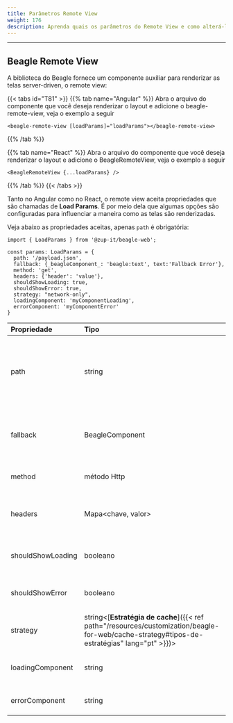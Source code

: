 ```yaml
---
title: Parâmetros Remote View
weight: 176
description: Aprenda quais os parâmetros do Remote View e como alterá-los
---
```


---

## Beagle Remote View

A biblioteca do Beagle fornece um componente auxiliar para renderizar as telas server-driven, o remote view:

{{< tabs id="T81" >}}
{{% tab name="Angular" %}}
Abra o arquivo do componente que você deseja renderizar o
layout e adicione o beagle-remote-view, veja o exemplo a seguir

```text
<beagle-remote-view [loadParams]="loadParams"></beagle-remote-view>
```

{{% /tab %}}

{{% tab name="React" %}}
Abra o arquivo do componente que você deseja renderizar o
layout e adicione o BeagleRemoteView, veja o exemplo a seguir

```text
<BeagleRemoteView {...loadParams} />
```

{{% /tab %}}
{{< /tabs >}}

Tanto no Angular como no React, o remote view aceita propriedades que são chamadas de **Load Params**. É por meio dela que algumas opções são configuradas para influenciar a maneira como as telas são renderizadas.

Veja abaixo as propriedades aceitas, apenas `path` é obrigatória:

```text
import { LoadParams } from '@zup-it/beagle-web';

const params: LoadParams = {
  path: '/payload.json',
  fallback: {_beagleComponent_: 'beagle:text', text:'Fallback Error'},
  method: 'get',
  headers: {'header': 'value'},
  shouldShowLoading: true,
  shouldShowError: true,
  strategy: "network-only",
  loadingComponent: 'myComponentLoading',
  errorComponent: 'myComponentError'
}
```

| Propriedade       | Tipo                                                                                                                         | Descrição                                                                           |
| :---------------- | :--------------------------------------------------------------------------------------------------------------------------- | :---------------------------------------------------------------------------------- |
| path              | string                                                                                                                       | **Obrigatória.** Caminho do servidor para carregar o JSON com a tela server-driven. |
| fallback          | BeagleComponent                                                                                                              | Componente para ser renderizado caso a requisição falhe.                            |
| method            | método Http                                                                                                                  | Método Http para fazer a requisição.                                                |
| headers           | Mapa&lt;chave, valor&gt;                                                                                                     | Lista de header para anexar ao fazer a requisição.                                  |
| shouldShowLoading | booleano                                                                                                                     | Mostra ou não o componente de loading.                                              |
| shouldShowError   | booleano                                                                                                                     | Mostra ou não o componente de erro.                                                 |
| strategy          | string&lt;[**Estratégia de cache**]({{< ref path="/resources/customization/beagle-for-web/cache-strategy#tipos-de-estratégias" lang="pt" >}})&gt; | Estratégia de cache adotada na requisição.                                          |
| loadingComponent  | string                                                                                                                       | Componente customizado para loading.                                                |
| errorComponent    | string                                                                                                                       | Componente customizado para error.                                                  |
